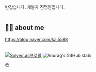 반갑습니다. 개발자 진명인입니다.  
<br/>
 
## 🙋‍♂️ about me 
https://blog.naver.com/kai5588  
<br/>
<br/>
[![Solved.ac프로필](http://mazassumnida.wtf/api/generate_badge?boj=kai5588)](https://solved.ac/kai5588)   ![Anurag's GitHub stats](https://github-readme-stats.vercel.app/api?username=myeonginjin&count_private=true&show_icons=true)


😊
